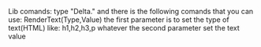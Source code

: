 Lib comands: 
type "Delta."
and there is the following comands that you can use:
RenderText(Type,Value)
the first parameter is to set the type of text(HTML) like: h1,h2,h3,p
whatever
the second parameter set the text value